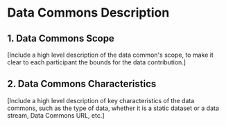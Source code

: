 # Data Commons Description


## 1. Data Commons Scope

[Include a high level description of the data common's scope, to make it clear to each participant the bounds for the data contribution.]

## 2. Data Commons Characteristics

[Include a high level description of key characteristics of the data commons, such as the type of data, whether it is a static dataset or a data stream, Data Commons URL, etc.]


